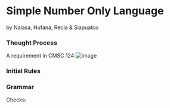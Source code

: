 # Simple Number Only Language 
by Nalasa, Hufana, Recla & Siapuatco

### Thought Process
A requirement in CMSC 124
![image](https://github.com/OneL-H/CMSC124_SNOL/assets/119466176/f777dcd9-1a15-4f2d-8a02-8b697cc0e6fd)
### Initial Rules

### Grammar


Checks:


